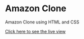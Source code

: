 # Amazon Clone
Amazon Clone using HTML and CSS

[Click here to see the live view](https://nandiniinj.github.io/amazon-clone/)
